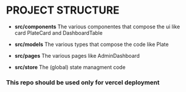 # PROJECT STRUCTURE

- **src/components**
  The various componentes that compose the ui like card PlateCard and DashboardTable

- **src/models**
  The various types that compose the code like Plate

- **src/pages**
  The various pages like AdminDashboard

- **src/store**
  The (global) state managment code

### This repo should be used only for vercel deployment
